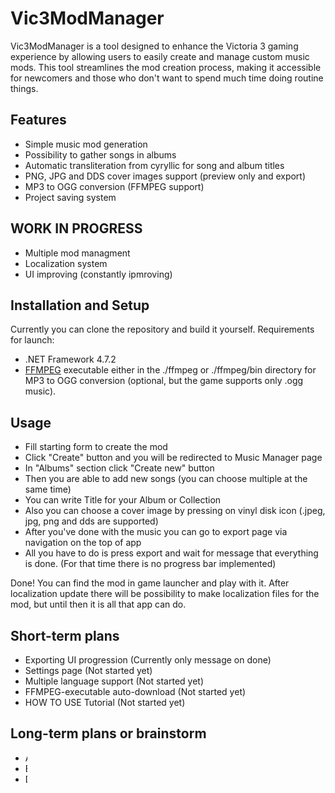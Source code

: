 # Vic3ModManager

Vic3ModManager is a tool designed to enhance the Victoria 3 gaming experience by allowing users to easily create and manage custom music mods. This tool streamlines the mod creation process, making it accessible for newcomers and those who don't want to spend much time doing routine things.

## Features
* Simple music mod generation
* Possibility to gather songs in albums
* Automatic transliteration from cyryllic for song and album titles
* PNG, JPG and  DDS cover images support (preview only and export)
* MP3 to OGG conversion (FFMPEG support)
* Project saving system

## WORK IN PROGRESS
* Multiple mod managment
* Localization system
* UI improving (constantly ipmroving)

## Installation and Setup
Currently you can clone the repository and build it yourself.
Requirements for launch:
- .NET Framework 4.7.2
- [FFMPEG](https://ffbinaries.com/downloads) executable either in the ./ffmpeg or ./ffmpeg/bin directory for MP3 to OGG conversion (optional, but the game supports only .ogg music).

## Usage
- Fill starting form to create the mod
- Click "Create" button and you will be redirected to Music Manager page
- In "Albums" section click "Create new" button
- Then you are able to add new songs (you can choose multiple at the same time)
- You can write Title for your Album or Collection
- Also you can choose a cover image by pressing on vinyl disk icon (.jpeg, jpg, png and dds are supported)
- After you've done with the music you can go to export page via navigation on the top of app
- All you have to do is press export and wait for message that everything is done. (For that time there is no progress bar implemented)

Done! You can find the mod in game launcher and play with it. After localization update there will be possibility to make localization files for the mod, but until then it is all that app can do. 

## Short-term plans
* Exporting UI progression (Currently only message on done)
* Settings page (Not started yet)
* Multiple language support (Not started yet)
* FFMPEG-executable auto-download (Not started yet)
* HOW TO USE Tutorial (Not started yet)

## Long-term plans or brainstorm
* Agitator manager
* Event manager
* Decision manager
